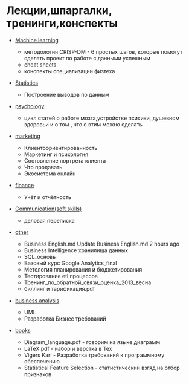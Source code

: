 # Лекции,шпаргалки, тренинги,конспекты

* [Machine learning](machine%20learning/README.md)
  * методология CRISP-DM - 6 простых шагов, которые помогут сделать проект по работе с данными успешным
  * cheat sheets
  * конспекты специализации физтеха
 * [Statistics](statistics/README.md)
   * Построение выводов по данным
* [psychology](psychology/README.md)
  * цикл статей о работе мозга,устройстве психики, душевном здоровьи и о том , что с этим можно сделать
* [marketing](marketing)
  * Клиентоориентированность
  * Маркетинг и психология	
  * Состовление портрета клиента
  * Что продавать
  * Экосистема онлайн

* [finance](finance/README.md)
  * Учёт и отчётность
* [Communication(soft skills)](Communications(solf%20skills)/README.md)  
  * деловая переписка
 * [other](/other)
   * Business English.md	Update Business English.md	2 hours ago
   * Business Intelligence хранилища данных
   * SQL_основы
   * Базовый курс Google Analytics_final
   * Метология планирования и бюджетирования
   * Тестирование etl процессов
   * Тренинг_по_обратной_связи_оценка_2013_весна
   * биллинг и тарификация.pdf
 * [business analysis](business%20analysis)  
   * UML
   * Разработка Бизнес требований
   
 * [books](books)
   * Diagram_language.pdf	- говорим на языке диаграмм
   * LaTeX.pdf	- набор и верстка в Tex
   * Vigers Karl - Разработка требований к программному обеспечению
   * Statistical Feature Selection - статистический взгяд на отбор признаков
